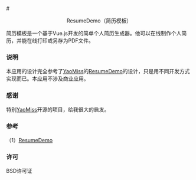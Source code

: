 #<p align="center">ResumeDemo（简历模板）</p>

简历模板是一个基于Vue.js开发的简单个人简历生成器。他可以在线制作个人简历，并能在线打印或另存为PDF文件。

### 说明 ###
本应用的设计完全参考了[YaoMiss](https://github.com/YaoMiss/YaoMiss.github.io)的[ResumeDemo](https://github.com/YaoMiss/ResumeDemo)的设计，只是用不同开发方式实现而已。本应用不涉及商业应用。

### 感谢 ###

特别[YaoMiss](https://github.com/YaoMiss/YaoMiss.github.io)开源的项目，给我很大的启发。

### 参考 ###

（1）[ResumeDemo](https://github.com/YaoMiss/ResumeDemo)

### 许可 ###
BSD许可证

